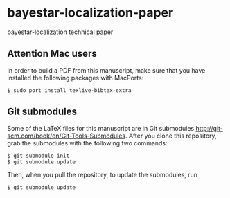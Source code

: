 bayestar-localization-paper
===========================

bayestar-localization technical paper

Attention Mac users
-------------------

In order to build a PDF from this manuscript, make sure that you have installed the
following packages with MacPorts:

    $ sudo port install texlive-bibtex-extra

Git submodules
--------------

Some of the LaTeX files for this manuscript are in Git submodules <http://git-scm.com/book/en/Git-Tools-Submodules>.
After you clone this repository, grab the submodules with the following two commands:

    $ git submodule init
    $ git submodule update

Then, when you pull the repository, to update the submodules, run

    $ git submodule update
